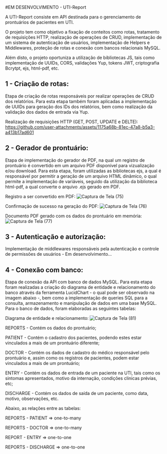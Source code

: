 #EM DESENVOLVIMENTO - UTI-Report

A UTI-Report consiste em API destinada para o gerenciamento de prontuários de pacientes em UTI.

O projeto tem como objetivo a fixação de conteitos como rotas, tratamento de requisições HTTP, realização de operações de CRUD, implementação de um sistema de autenticação de usuários, implementação de Helpers e Middlewares, proteção de rotas e conexão com bancos relacionais MySQL.

Além disto, o projeto oportuniza a utilização de bibliotecas JS, tais como implementação de UUIDs, CORS, validações Yup, tokens JWT, criptografia Bcrytpt, ejs, html-pdf, etc.

## 1 - Criação de rotas: 

Etapa de criação de rotas responsáveis por realizar operações de CRUD dos relatórios. Para esta etapa também foram aplicadas a implementação de UUIDs para geração dos IDs dos relatórios, bem como realização da validação dos dados de entrada via Yup.

Realização de requisições HTTP (GET, POST, UPDATE e DELTE):
https://github.com/user-attachments/assets/1175a68b-81ec-47a8-b5a3-a413b17ad601


## 2 - Gerador de prontuário: 

Etapa de implementação do gerador de PDF, na qual um registro de prontuário é convertido em um arquivo PDF disponível para vizualização e/ou download. Para esta etapa, foram utilizadas as bibliotecas ejs, a qual é responsável por permitir a geração de um arquivo HTML dinâmico, o qual permite a implementação de variáveis, seguido da utilização da biblioteca html-pdf, a qual converte o arquivo .ejs gerado em PDF.

Registro a ser convertido em PDF:
![Captura de Tela (75)](https://github.com/user-attachments/assets/75e93deb-1354-49e2-b535-675032eb7bce)

Confirmação de sucesso na geração do PDF:
![Captura de Tela (76)](https://github.com/user-attachments/assets/a9cb1f30-c6d9-4573-950d-b92bfe8d8e9a)

Documento PDF gerado com os dados do prontuário em memória:
![Captura de Tela (77)](https://github.com/user-attachments/assets/d54a0ade-0330-49a2-b4ce-65b9c3c1897b)


## 3 - Autenticação e autorização: 
Implementação de middlewares responsáveis pela autenticação e controle de permissões de usuários - Em desenvolvimento...

## 4 - Conexão com banco: 

Etapa de conexão da API com banco de dados MySQL. Para esta etapa foram realizadas a criação do diagrama de entidade e relacionamento do banco através da ferramenta LucidChart - o qual pode ser observado na imagem abaixo -, bem como a implementação de queries SQL para a consulta, armazenamento e manipulação de dados em uma base MySQL. 
Para o banco de dados, foram elaboradas as seguintes tabelas:

Diagrama de entidade e relacionamento:
![Captura de Tela (81)](https://github.com/user-attachments/assets/ebaef362-b76d-4393-ac31-006459fdea54)

REPORTS - Contém os dados do prontuário;

PATIENT - Contém o cadastro dos pacientes, podendo estes estar vinculados a mais de um prontuário diferente;

DOCTOR - Contém os dados de cadastro do médico responsável pelo prontuário e, assim como os registros de pacientes, podem estar vinculados a mais de um prontuário;

ENTRY - Contém os dados de entrada de um paciente na UTI, tais como os sintomas apresentados, motivo da internação, condições clinicas prévias, etc;

DISCHARGE - Contém os dados de saída de um paciente, como data, motivo, observações, etc.

Abaixo, as relações entre as tabelas:

REPORTS - PATIENT    => one-to-many

REPORTS - DOCTOR     => one-to-many

REPORT - ENTRY       => one-to-one

REPORTS - DISCHARGE  => one-to-one
